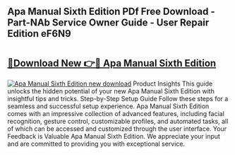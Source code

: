 ## Apa Manual Sixth Edition PDf Free Download - Part-NAb Service Owner Guide - User Repair Edition eF6N9

# <h2><a href="http://bc45650.oget.top/?id=Apa+Manual+Sixth+Edition">🔗Download New 👉🔴 Apa Manual Sixth Edition</a></h2>

[![Apa Manual Sixth Edition new download](https://i.imgur.com/5g1atiW.png)](http://bc45650.oget.top/?id=Apa+Manual+Sixth+Edition)
Product Insights This guide unlocks the hidden potential of your new Apa Manual Sixth Edition with insightful tips and tricks. Step-by-Step Setup Guide Follow these steps for a seamless and successful setup experience. Apa Manual Sixth Edition comes with an impressive collection of advanced features, including facial recognition, gesture control, customizable profiles, and automated tasks, all of which can be accessed and customized through the user interface. Your Feedback is Valuable Apa Manual Sixth Edition. We appreciate your input and are committed to providing you with exceptional service.
